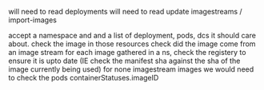 will need to read deployments
will need to read update imagestreams / import-images

accept a namespace and and a list of deployment, pods, dcs it should care about.
check the image in those resources
check did the image come from an image stream
for each image gathered in a ns, check the registery to ensure it is upto date (IE check the manifest  sha against the sha of the image currently being used) 
for none imagestream images we would need to check the pods containerStatuses.imageID